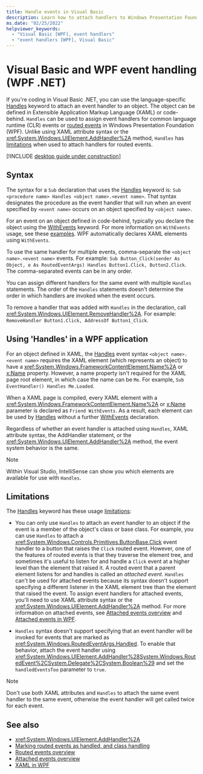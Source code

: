 ```yaml
---
title: Handle events in Visual Basic
description: Learn how to attach handlers to Windows Presentation Foundation (WPF) routed events in Visual Basic.
ms.date: "02/25/2022"
helpviewer_keywords:
  - "Visual Basic [WPF], event handlers"
  - "event handlers [WPF], Visual Basic"
---
```

<!-- The acrolinx score was 100 on 02/25/2021-->

# Visual Basic and WPF event handling (WPF .NET)

If you're coding in Visual Basic .NET, you can use the language-specific [Handles](/dotnet/visual-basic/language-reference/statements/handles-clause) keyword to attach an event handler to an object. The object can be defined in Extensible Application Markup Language (XAML) or code-behind. `Handles` can be used to assign event handlers for common language runtime (CLR) events or [routed events](/dotnet/desktop/wpf/advanced/routed-events-overview?view=netframeworkdesktop-4.8&preserve-view=true) in Windows Presentation Foundation (WPF). Unlike using XAML attribute syntax or the <xref:System.Windows.UIElement.AddHandler%2A> method, `Handles` has [limitations](#limitations) when used to attach handlers for routed events.

[!INCLUDE [desktop guide under construction](../../includes/desktop-guide-preview-note.md)]

## Syntax

The syntax for a `Sub` declaration that uses the [Handles](/dotnet/visual-basic/language-reference/statements/handles-clause) keyword is: `Sub <procedure name> Handles <object name>.<event name>`. That syntax designates the procedure as the event handler that will run when an event specified by `<event name>` occurs on an object specified by `<object name>`.

For an event on an object defined in code-behind, typically you declare the object using the [WithEvents](/dotnet/visual-basic/language-reference/modifiers/withevents) keyword. For more information on `WithEvents` usage, see these [examples](/dotnet/visual-basic/language-reference/statements/handles-clause#example-1). WPF automatically declares XAML elements using `WithEvents`.

To use the same handler for multiple events, comma-separate the `<object name>.<event name>` events. For example: `Sub Button_Click(sender As Object, e As RoutedEventArgs) Handles Button1.Click, Button2.Click`. The comma-separated events can be in any order.

You can assign different handlers for the same event with multiple `Handles` statements. The order of the `Handles` statements doesn't determine the order in which handlers are invoked when the event occurs.

To remove a handler that was added with `Handles` in the declaration, call <xref:System.Windows.UIElement.RemoveHandler%2A>. For example: `RemoveHandler Button1.Click, AddressOf Button1_Click`.

## Using 'Handles' in a WPF application

For an object defined in XAML, the [Handles](/dotnet/visual-basic/language-reference/statements/handles-clause) event syntax `<object name>.<event name>` requires the XAML element (which represents an object) to have a <xref:System.Windows.FrameworkContentElement.Name%2A> or [x:Name](/dotnet/desktop/xaml-services/xname-directive) property. However, a name property isn't required for the XAML page root element, in which case the name can be `Me`. For example, `Sub EventHandler() Handles Me.Loaded`.

When a XAML page is compiled, every XAML element with a <xref:System.Windows.FrameworkContentElement.Name%2A> or [x:Name](/dotnet/desktop/xaml-services/xname-directive) parameter is declared as `Friend WithEvents`. As a result, each element can be used by [Handles](/dotnet/visual-basic/language-reference/statements/handles-clause) without a further [WithEvents](/dotnet/visual-basic/language-reference/modifiers/withevents) declaration.

Regardless of whether an event handler is attached using `Handles`, XAML attribute syntax, the AddHandler statement, or the <xref:System.Windows.UIElement.AddHandler%2A> method, the event system behavior is the same.

> [!NOTE]
> Within Visual Studio, IntelliSense can show you which elements are available for use with `Handles`.

## Limitations

The [Handles](/dotnet/visual-basic/language-reference/statements/handles-clause) keyword has these usage [limitations](#limitations):

- You can only use `Handles` to attach an event handler to an object if the event is a member of the object's class or base class. For example, you can use `Handles` to attach a <xref:System.Windows.Controls.Primitives.ButtonBase.Click> event handler to a button that raises the `Click` routed event. However, one of the features of routed events is that they traverse the element tree, and sometimes it's useful to listen for and handle a `Click` event at a higher level than the element that raised it. A routed event that a parent element listens for and handles is called an _attached event_. `Handles` can't be used for attached events because its syntax doesn't support specifying a different listener in the XAML element tree than the element that raised the event. To assign event handlers for attached events, you'll need to use XAML attribute syntax or the <xref:System.Windows.UIElement.AddHandler%2A> method. For more information on attached events, see [Attached events overview](/dotnet/desktop/wpf/advanced/attached-events-overview?view=netframeworkdesktop-4.8&preserve-view=true) and [Attached events in WPF](/dotnet/desktop/wpf/advanced/routed-events-overview?view=netframeworkdesktop-4.8&preserve-view=true#attached-events-in-wpf).

- `Handles` syntax doesn't support specifying that an event handler will be invoked for events that are marked as <xref:System.Windows.RoutedEventArgs.Handled>. To enable that behavior, attach the event handler using <xref:System.Windows.UIElement.AddHandler%28System.Windows.RoutedEvent%2CSystem.Delegate%2CSystem.Boolean%29> and set the `handledEventsToo` parameter to `true`.

> [!NOTE]
> Don't use both XAML attributes and `Handles` to attach the same event handler to the same event, otherwise the event handler will get called twice for each event.

## See also

- <xref:System.Windows.UIElement.AddHandler%2A>
- [Marking routed events as handled, and class handling](/dotnet/desktop/wpf/advanced/marking-routed-events-as-handled-and-class-handling?view=netframeworkdesktop-4.8&preserve-view=true)
- [Routed events overview](/dotnet/desktop/wpf/advanced/routed-events-overview?view=netframeworkdesktop-4.8&preserve-view=true)
- [Attached events overview](/dotnet/desktop/wpf/advanced/attached-events-overview?view=netframeworkdesktop-4.8&preserve-view=true)
- [XAML in WPF](/dotnet/desktop/wpf/advanced/xaml/index?view=netframeworkdesktop-4.8&preserve-view=true)
